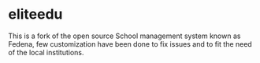 eliteedu
========
This is a fork of the open source School management system known as Fedena, few customization have been done to fix issues and to fit the need of the local institutions.
